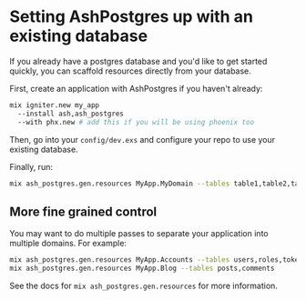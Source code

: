 <!--
SPDX-FileCopyrightText: 2020 Zach Daniel

SPDX-License-Identifier: MIT
-->

# Setting AshPostgres up with an existing database

If you already have a postgres database and you'd like to get
started quickly, you can scaffold resources directly from your
database.

First, create an application with AshPostgres if you haven't already:

```bash
mix igniter.new my_app
  --install ash,ash_postgres
  --with phx.new # add this if you will be using phoenix too
```

Then, go into your `config/dev.exs` and configure your repo to use
your existing database.

Finally, run:

```bash
mix ash_postgres.gen.resources MyApp.MyDomain --tables table1,table2,table3
```

## More fine grained control

You may want to do multiple passes to separate your application into multiple domains. For example:

```bash
mix ash_postgres.gen.resources MyApp.Accounts --tables users,roles,tokens
mix ash_postgres.gen.resources MyApp.Blog --tables posts,comments
```

See the docs for `mix ash_postgres.gen.resources` for more information.
